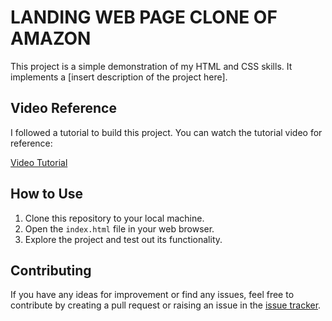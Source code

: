 # LANDING WEB PAGE CLONE OF AMAZON

This project is a simple demonstration of my HTML and CSS skills. It implements a [insert description of the project here].

## Video Reference

I followed a tutorial to build this project. You can watch the tutorial video for reference:

[Video Tutorial](https://youtu.be/nGhKIC_7Mkk)

## How to Use

1. Clone this repository to your local machine.
2. Open the `index.html` file in your web browser.
3. Explore the project and test out its functionality.

## Contributing

If you have any ideas for improvement or find any issues, feel free to contribute by creating a pull request or raising an issue in the [issue tracker](https://github.com/yourusername/yourprojectname/issues).




